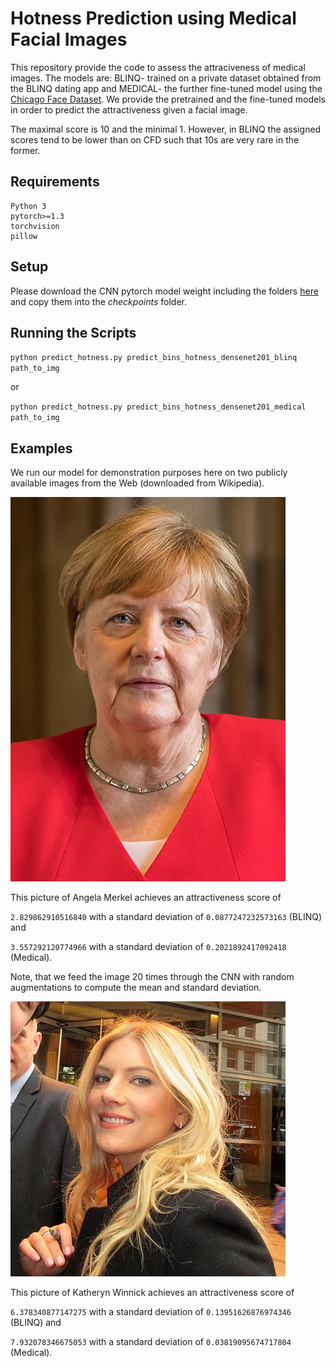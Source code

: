 # Hotness Prediction using Medical Facial Images

This repository provide the code to assess the attraciveness of medical images.
The models are: BLINQ- trained on a private dataset obtained from the BLINQ dating app and MEDICAL- the further fine-tuned model using the [Chicago Face Dataset](https://chicagofaces.org/default/).
We provide the pretrained and the fine-tuned models in order to predict the attractiveness given a facial image.

The maximal score is 10 and the minimal 1. However, in BLINQ the assigned scores tend to be lower than on CFD such that 10s are very rare in the former.


## Requirements
```
Python 3
pytorch>=1.3
torchvision
pillow
```
## Setup

Please download the CNN pytorch model weight including the folders [here](https://drive.google.com/drive/folders/1T3ixZq2LFCq-tV2MOv2TD8ElHlmPR2qR?usp=sharing) and copy them into the _checkpoints_ folder. 

## Running the Scripts

`python predict_hotness.py predict_bins_hotness_densenet201_blinq path_to_img`

or

`python predict_hotness.py predict_bins_hotness_densenet201_medical path_to_img`

## Examples

We run our model for demonstration purposes here on two publicly available images from the Web (downloaded from Wikipedia).

![alt text](https://github.com/2006pmach/facial_attractiveness_prediction/blob/main/images/Angela_Merkel_wikipedia.jpg "Angela Merkel")

This picture of Angela Merkel achieves an attractiveness score of 

`2.829862910516840` with a standard deviation of `0.0877247232573163` (BLINQ) and 

`3.557292120774966` with a standard deviation of `0.2021892417092418` (Medical). 

Note, that we feed the image 20 times through the CNN with random augmentations to compute the mean and standard deviation.

![alt text](https://github.com/2006pmach/facial_attractiveness_prediction/blob/main/images/Katheryn_Winnick_wikipedia.jpg "Katheryn Winnick")

This picture of Katheryn Winnick achieves an attractiveness score of 

`6.378340877147275` with a standard deviation of `0.13951626876974346` (BLINQ) and 

`7.932078346675053` with a standard deviation of `0.03819095674717804` (Medical). 
